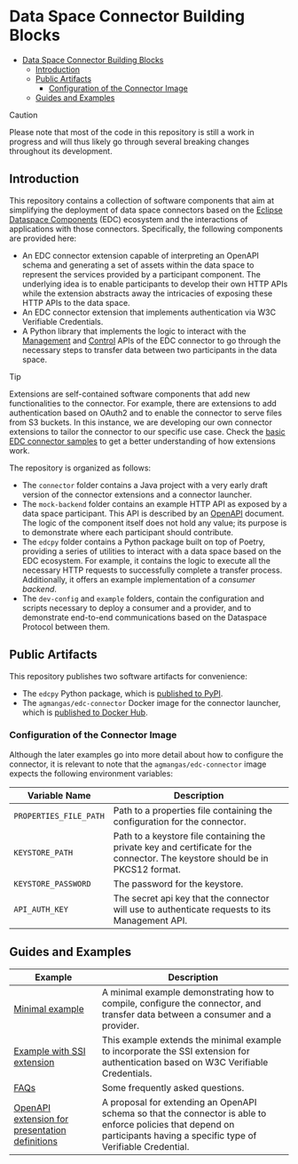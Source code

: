 # Data Space Connector Building Blocks

- [Data Space Connector Building Blocks](#data-space-connector-building-blocks)
  - [Introduction](#introduction)
  - [Public Artifacts](#public-artifacts)
    - [Configuration of the Connector Image](#configuration-of-the-connector-image)
  - [Guides and Examples](#guides-and-examples)

> [!CAUTION]
> Please note that most of the code in this repository is still a work in progress and will thus likely go through several breaking changes throughout its development.

## Introduction

This repository contains a collection of software components that aim at simplifying the deployment of data space connectors based on the [Eclipse Dataspace Components](https://eclipse-edc.github.io/docs/#/) (EDC) ecosystem and the interactions of applications with those connectors. Specifically, the following components are provided here:

* An EDC connector extension capable of interpreting an OpenAPI schema and generating a set of assets within the data space to represent the services provided by a participant component. The underlying idea is to enable participants to develop their own HTTP APIs while the extension abstracts away the intricacies of exposing these HTTP APIs to the data space.
* An EDC connector extension that implements authentication via W3C Verifiable Credentials.
* A Python library that implements the logic to interact with the [Management](https://app.swaggerhub.com/apis/eclipse-edc-bot/management-api) and [Control](https://app.swaggerhub.com/apis/eclipse-edc-bot/control-api) APIs of the EDC connector to go through the necessary steps to transfer data between two participants in the data space.

> [!TIP]
> Extensions are self-contained software components that add new functionalities to the connector. For example, there are extensions to add authentication based on OAuth2 and to enable the connector to serve files from S3 buckets. In this instance, we are developing our own connector extensions to tailor the connector to our specific use case. Check the [basic EDC connector samples](https://github.com/eclipse-edc/Samples/blob/main/basic/basic-02-health-endpoint/README.md) to get a better understanding of how extensions work.

The repository is organized as follows:

* The `connector` folder contains a Java project with a very early draft version of the connector extensions and a connector launcher.
* The `mock-backend` folder contains an example HTTP API as exposed by a data space participant. This API is described by an [OpenAPI](https://learn.openapis.org/) document. The logic of the component itself does not hold any value; its purpose is to demonstrate where each participant should contribute.
* The `edcpy` folder contains a Python package built on top of Poetry, providing a series of utilities to interact with a data space based on the EDC ecosystem. For example, it contains the logic to execute all the necessary HTTP requests to successfully complete a transfer process. Additionally, it offers an example implementation of a _consumer backend_.
* The `dev-config` and `example` folders, contain the configuration and scripts necessary to deploy a consumer and a provider, and to demonstrate end-to-end communications based on the Dataspace Protocol between them.

## Public Artifacts

This repository publishes two software artifacts for convenience:

* The `edcpy` Python package, which is [published to PyPI](https://pypi.org/project/edcpy/).
* The `agmangas/edc-connector` Docker image for the connector launcher, which is [published to Docker Hub](https://hub.docker.com/r/agmangas/edc-connector).

### Configuration of the Connector Image

Although the later examples go into more detail about how to configure the connector, it is relevant to note that the `agmangas/edc-connector` image expects the following environment variables:

| Variable Name          | Description                                                                                                                    |
| ---------------------- | ------------------------------------------------------------------------------------------------------------------------------ |
| `PROPERTIES_FILE_PATH` | Path to a properties file containing the configuration for the connector.                                                      |
| `KEYSTORE_PATH`        | Path to a keystore file containing the private key and certificate for the connector. The keystore should be in PKCS12 format. |
| `KEYSTORE_PASSWORD`    | The password for the keystore.                                                                                                 |
| `API_AUTH_KEY`         | The secret api key that the connector will use to authenticate requests to its Management API.                                 |

## Guides and Examples

| Example                                                                             | Description                                                                                                                                                               |
| ----------------------------------------------------------------------------------- | ------------------------------------------------------------------------------------------------------------------------------------------------------------------------- |
| [Minimal example](docs/index.md)                                                    | A minimal example demonstrating how to compile, configure the connector, and transfer data between a consumer and a provider.                                             |
| [Example with SSI extension](docs/example-identity-vc.md)                           | This example extends the minimal example to incorporate the SSI extension for authentication based on W3C Verifiable Credentials.                                         |
| [FAQs](docs/faqs.md)                                                                | Some frequently asked questions.                                                                                                                                          |
| [OpenAPI extension for presentation definitions](docs/openapi-credential-checks.md) | A proposal for extending an OpenAPI schema so that the connector is able to enforce policies that depend on participants having a specific type of Verifiable Credential. |
